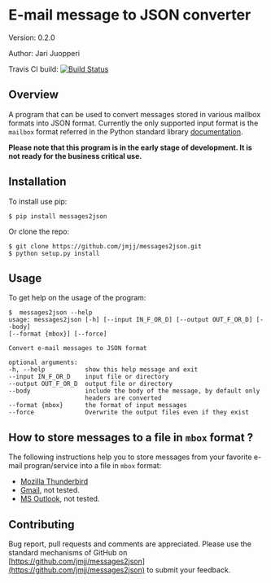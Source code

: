 E-mail message to JSON converter
================================

Version: 0.2.0

Author: Jari Juopperi

Travis CI build: [![Build Status](https://travis-ci.org/jmjj/messages2json.svg?branch=master)](https://travis-ci.org/jmjj/messages2json)


Overview
--------

A program that can be used to convert messages stored in various mailbox formats into JSON format. Currently the only supported input format is the `mailbox` format referred in the Python standard library
[documentation](https://docs.python.org/2/library/mailbox.html#mbox).

**Please note that this program is in the early stage of development. It is not ready for the business critical use.**

Installation
------------

To install use pip:

    $ pip install messages2json


Or clone the repo:

    $ git clone https://github.com/jmjj/messages2json.git
    $ python setup.py install

Usage
-----
To get help on the usage of the program:

    $  messages2json --help
    usage: messages2json [-h] [--input IN_F_OR_D] [--output OUT_F_OR_D] [--body]  
    [--format {mbox}] [--force]

    Convert e-mail messages to JSON format

    optional arguments:
    -h, --help           show this help message and exit
    --input IN_F_OR_D    input file or directory
    --output OUT_F_OR_D  output file or directory
    --body               include the body of the message, by default only
                         headers are converted
    --format {mbox}      the format of input messages
    --force              Overwrite the output files even if they exist

How to store messages to a file in `mbox` format ?
------------------------------------------
The following instructions help you to store messages from your favorite e-mail progran/service into a file in `mbox` format:
   + [Mozilla Thunderbird](https://freeshell.de/~kaosmos/mboximport-en.html)
   +  [Gmail](http://email.about.com/od/gmailtips/fl/How-to-Export-Your-Emails-from-Gmail-As-Mbox-Files.htm), not tested.
   + [MS Outlook](http://www.techhit.com/outlook/convert_outlook_mbox.html), not tested.





Contributing
------------

Bug report, pull requests and comments are appreciated. Please use the standard mechanisms of GitHub on [https://github.com/jmjj/messages2json](https://github.com/jmjj/messages2json) to submit your feedback.
